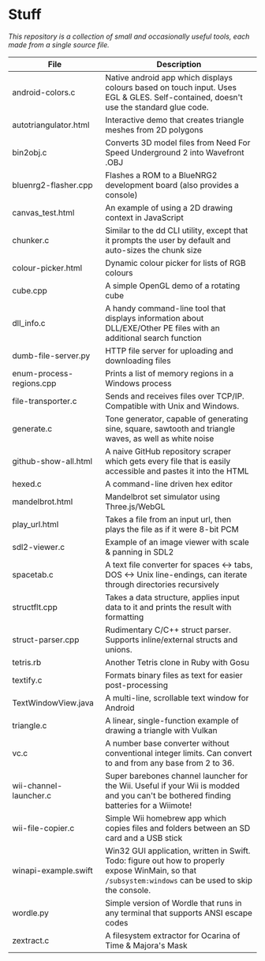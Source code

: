 # Stuff
_This repository is a collection of small and occasionally useful tools, each made from a single source file._

| File                     | Description 
| ------------------------ | -----------
| android-colors.c         | Native android app which displays colours based on touch input. Uses EGL & GLES. Self-contained, doesn't use the standard glue code.
| autotriangulator.html    | Interactive demo that creates triangle meshes from 2D polygons
| bin2obj.c                | Converts 3D model files from Need For Speed Underground 2 into Wavefront .OBJ
| bluenrg2-flasher.cpp     | Flashes a ROM to a BlueNRG2 development board (also provides a console)
| canvas_test.html         | An example of using a 2D drawing context in JavaScript
| chunker.c                | Similar to the dd CLI utility, except that it prompts the user by default and auto-sizes the chunk size
| colour-picker.html       | Dynamic colour picker for lists of RGB colours
| cube.cpp                 | A simple OpenGL demo of a rotating cube
| dll_info.c               | A handy command-line tool that displays information about DLL/EXE/Other PE files with an additional search function
| dumb-file-server.py      | HTTP file server for uploading and downloading files
| enum-process-regions.cpp | Prints a list of memory regions in a Windows process
| file-transporter.c       | Sends and receives files over TCP/IP. Compatible with Unix and Windows.
| generate.c               | Tone generator, capable of generating sine, square, sawtooth and triangle waves, as well as white noise
| github-show-all.html     | A naive GitHub repository scraper which gets every file that is easily accessible and pastes it into the HTML
| hexed.c                  | A command-line driven hex editor
| mandelbrot.html          | Mandelbrot set simulator using Three.js/WebGL
| play_url.html            | Takes a file from an input url, then plays the file as if it were 8-bit PCM
| sdl2-viewer.c            | Example of an image viewer with scale & panning in SDL2
| spacetab.c               | A text file converter for spaces <-> tabs, DOS <-> Unix line-endings, can iterate through directories recursively
| structflt.cpp            | Takes a data structure, applies input data to it and prints the result with formatting
| struct-parser.cpp        | Rudimentary C/C++ struct parser. Supports inline/external structs and unions.
| tetris.rb                | Another Tetris clone in Ruby with Gosu
| textify.c                | Formats binary files as text for easier post-processing
| TextWindowView.java      | A multi-line, scrollable text window for Android
| triangle.c               | A linear, single-function example of drawing a triangle with Vulkan
| vc.c                     | A number base converter without conventional integer limits. Can convert to and from any base from 2 to 36.
| wii-channel-launcher.c   | Super barebones channel launcher for the Wii. Useful if your Wii is modded and you can't be bothered finding batteries for a Wiimote!
| wii-file-copier.c        | Simple Wii homebrew app which copies files and folders between an SD card and a USB stick
| winapi-example.swift     | Win32 GUI application, written in Swift. Todo: figure out how to properly expose WinMain, so that `/subsystem:windows` can be used to skip the console.
| wordle.py                | Simple version of Wordle that runs in any terminal that supports ANSI escape codes
| zextract.c               | A filesystem extractor for Ocarina of Time & Majora's Mask
